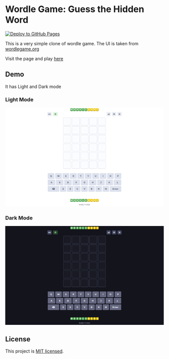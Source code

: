# Wordle Game: Guess the Hidden Word

[![Deploy to GitHub Pages](https://github.com/iswilljr/wordle/actions/workflows/deploy.yml/badge.svg)](https://github.com/iswilljr/wordle/actions/workflows/deploy.yml)

This is a very simple clone of wordle game. The UI is taken from [wordlegame.org](https://wordlegame.org)

Visit the page and play [here](https://playwordle.vercel.app/favicon.png)

## Demo

It has Light and Dark mode

### Light Mode

![Wordle Game Light Mode](.demo/screenshot_wordle.png)

### Dark Mode

![Wordle Game Dark Mode](.demo/screenshot_wordle_dark.png)

## License

This project is [MIT licensed](./LICENSE).
